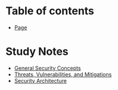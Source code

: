 # Table of contents

* [Page](README.md)

# Study Notes

* [General Security Concepts](study-notes/general-security-concepts.md)
* [Threats, Vulnerabilities, and Mitigations](study-notes/threats-vulnerabilities-and-mitigations.md)
* [Security Architecture](study-notes/security-architecture.md)
